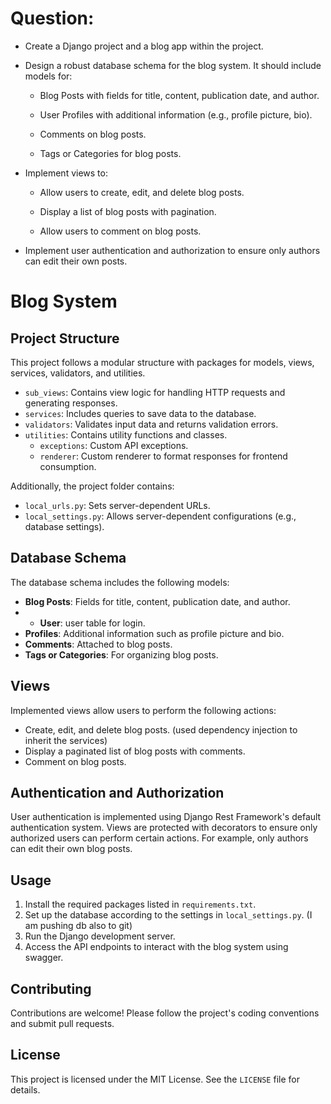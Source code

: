 # Question: 

- Create a Django project and a blog app within the project.

- Design a robust database schema for the blog system. It should include models for:

  - Blog Posts with fields for title, content, publication date, and author.

  - User Profiles with additional information (e.g., profile picture, bio).

  - Comments on blog posts.

  - Tags or Categories for blog posts.

- Implement views  to:

  - Allow users to create, edit, and delete blog posts.

  - Display a list of blog posts with pagination.

  - Allow users to comment on blog posts.

- Implement user authentication and authorization to ensure only authors 
can edit their own posts.

# Blog System

## Project Structure

This project follows a modular structure with packages for models, views, services, validators, and utilities.

- `sub_views`: Contains view logic for handling HTTP requests and generating responses.
- `services`: Includes queries to save data to the database.
- `validators`: Validates input data and returns validation errors.
- `utilities`: Contains utility functions and classes.
  - `exceptions`: Custom API exceptions.
  - `renderer`: Custom renderer to format responses for frontend consumption.

Additionally, the project folder contains:

- `local_urls.py`: Sets server-dependent URLs.
- `local_settings.py`: Allows server-dependent configurations (e.g., database settings).

## Database Schema

The database schema includes the following models:

- **Blog Posts**: Fields for title, content, publication date, and author.
- - **User**: user table for login.
- **Profiles**: Additional information such as profile picture and bio.
- **Comments**: Attached to blog posts.
- **Tags or Categories**: For organizing blog posts.

## Views

Implemented views allow users to perform the following actions:

- Create, edit, and delete blog posts. (used dependency injection to inherit the services)
- Display a paginated list of blog posts with comments.
- Comment on blog posts.

## Authentication and Authorization

User authentication is implemented using Django Rest Framework's default authentication system. Views are protected with decorators to ensure only authorized users can perform certain actions. For example, only authors can edit their own blog posts.

## Usage

1. Install the required packages listed in `requirements.txt`.
2. Set up the database according to the settings in `local_settings.py`. (I am pushing db also to git)
3. Run the Django development server.
4. Access the API endpoints to interact with the blog system using swagger.

## Contributing

Contributions are welcome! Please follow the project's coding conventions and submit pull requests.

## License

This project is licensed under the MIT License. See the `LICENSE` file for details.







